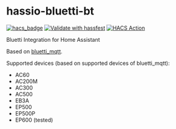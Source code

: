 # hassio-bluetti-bt
[![hacs_badge](https://img.shields.io/badge/HACS-Custom-41BDF5.svg)](https://github.com/hacs/integration)
[![Validate with hassfest](https://github.com/Patrick762/hassio-bluetti-bt/actions/workflows/hassfest_validation.yml/badge.svg)](https://github.com/Patrick762/hassio-bluetti-bt/actions/workflows/hassfest_validation.yml)
[![HACS Action](https://github.com/Patrick762/hassio-bluetti-bt/actions/workflows/HACS.yml/badge.svg)](https://github.com/Patrick762/hassio-bluetti-bt/actions/workflows/HACS.yml)


Bluetti Integration for Home Assistant

Based on [bluetti_mqtt](https://github.com/warhammerkid/bluetti_mqtt).

Supported devices (based on supported devices of bluetti_mqtt):

- AC60
- AC200M
- AC300
- AC500
- EB3A
- EP500
- EP500P
- EP600 (tested)
